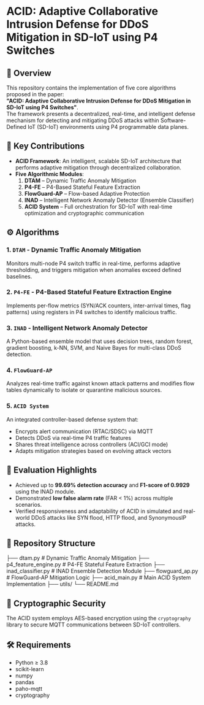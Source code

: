 # ACID: Adaptive Collaborative Intrusion Defense for DDoS Mitigation in SD-IoT using P4 Switches

## 📄 Overview

This repository contains the implementation of five core algorithms proposed in the paper:  
**"ACID: Adaptive Collaborative Intrusion Defense for DDoS Mitigation in SD-IoT using P4 Switches"**.  
The framework presents a decentralized, real-time, and intelligent defense mechanism for detecting and mitigating DDoS attacks within Software-Defined IoT (SD-IoT) environments using P4 programmable data planes.

## 🧠 Key Contributions

- **ACID Framework**: An intelligent, scalable SD-IoT architecture that performs adaptive mitigation through decentralized collaboration.
- **Five Algorithmic Modules**:
  1. **DTAM** – Dynamic Traffic Anomaly Mitigation
  2. **P4-FE** – P4-Based Stateful Feature Extraction
  3. **FlowGuard-AP** – Flow-based Adaptive Protection
  4. **INAD** – Intelligent Network Anomaly Detector (Ensemble Classifier)
  5. **ACID System** – Full orchestration for SD-IoT with real-time optimization and cryptographic communication

## ⚙️ Algorithms

### 1. `DTAM` - Dynamic Traffic Anomaly Mitigation
Monitors multi-node P4 switch traffic in real-time, performs adaptive thresholding, and triggers mitigation when anomalies exceed defined baselines.

### 2. `P4-FE` - P4-Based Stateful Feature Extraction Engine
Implements per-flow metrics (SYN/ACK counters, inter-arrival times, flag patterns) using registers in P4 switches to identify malicious traffic.

### 3. `INAD` - Intelligent Network Anomaly Detector
A Python-based ensemble model that uses decision trees, random forest, gradient boosting, k-NN, SVM, and Naive Bayes for multi-class DDoS detection.

### 4. `FlowGuard-AP`
Analyzes real-time traffic against known attack patterns and modifies flow tables dynamically to isolate or quarantine malicious sources.

### 5. `ACID System`
An integrated controller-based defense system that:
- Encrypts alert communication (RTAC/SDSC) via MQTT
- Detects DDoS via real-time P4 traffic features
- Shares threat intelligence across controllers (ACI/GCI mode)
- Adapts mitigation strategies based on evolving attack vectors

## 🧪 Evaluation Highlights

- Achieved up to **99.69% detection accuracy** and **F1-score of 0.9929** using the INAD module.
- Demonstrated **low false alarm rate** (FAR < 1%) across multiple scenarios.
- Verified responsiveness and adaptability of ACID in simulated and real-world DDoS attacks like SYN flood, HTTP flood, and SynonymousIP attacks.

## 📁 Repository Structure

├── dtam.py # Dynamic Traffic Anomaly Mitigation
├── p4_feature_engine.py # P4-FE Stateful Feature Extraction
├── inad_classifier.py # INAD Ensemble Detection Module
├── flowguard_ap.py # FlowGuard-AP Mitigation Logic
├── acid_main.py # Main ACID System Implementation
├── utils/ 
└── README.md 

## 🔐 Cryptographic Security

The ACID system employs AES-based encryption using the `cryptography` library to secure MQTT communications between SD-IoT controllers.

## 🛠 Requirements

- Python ≥ 3.8
- scikit-learn
- numpy
- pandas
- paho-mqtt
- cryptography
